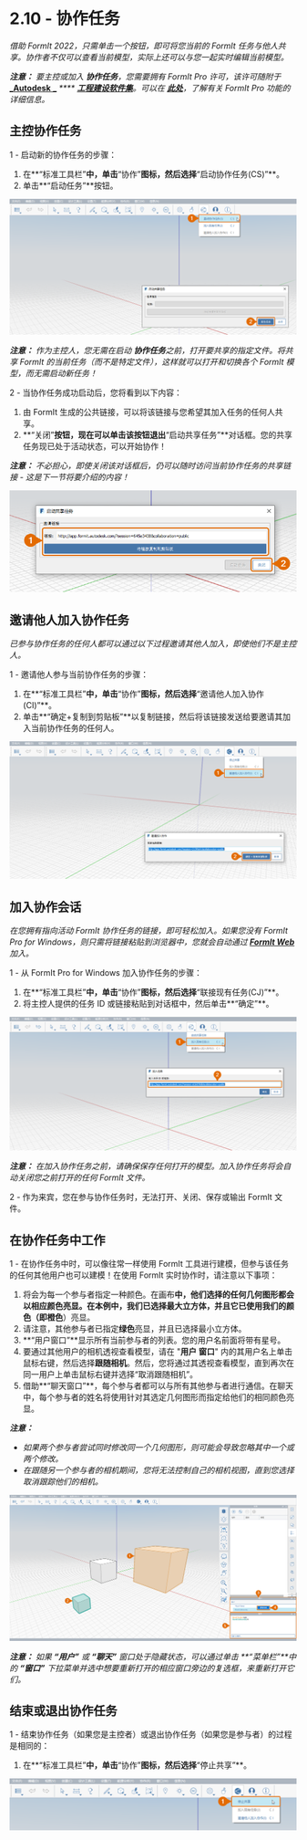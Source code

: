 # 2.10 - 协作任务

_借助 FormIt 2022，只需单击一个按钮，即可将您当前的 FormIt 任务与他人共享。协作者不仅可以查看当前模型，实际上还可以与您一起实时编辑当前模型。_

_**注意：**_ _要主控或加入_ _**协作任务**，您需要拥有 FormIt Pro 许可，该许可随附于_ [_**Autodesk** _](https://www.autodesk.com.cn/collections/architecture-engineering-construction/overview) _****_ [_**工程建设软件集**_](https://www.autodesk.com.cn/collections/architecture-engineering-construction/overview)_。可以在_ [_**此处**_](https://formit.autodesk.com/#pro-callout)_，了解有关 FormIt Pro 功能的详细信息。_

## 主控协作任务

1 - 启动新的协作任务的步骤：

1. 在**“标准工具栏”**中，单击**“协作”**图标，然后选择**“启动协作任务(CS)”**。
2. 单击**“启动任务”**按钮。

![](../../.gitbook/assets/0%20%2812%29.png)

_**注意：**_ _作为主控人，您无需在启动_ _**协作任务**之前，打开要共享的指定文件。将共享 FormIt 的当前任务（而不是特定文件），这样就可以打开和切换各个 FormIt 模型，而无需启动新任务！_

2 - 当协作任务成功启动后，您将看到以下内容：

1. 由 FormIt 生成的公共链接，可以将该链接与您希望其加入任务的任何人共享。
2. **“关闭”**按钮，现在可以单击该按钮退出**“启动共享任务”**对话框。您的共享任务现已处于活动状态，可以开始协作！

_**注意：**_ _不必担心，即使关闭该对话框后，仍可以随时访问当前协作任务的共享链接 - 这是下一节将要介绍的内容！_

![](../../.gitbook/assets/1%20%286%29.png)

## 邀请他人加入协作任务

_已参与协作任务的任何人都可以通过以下过程邀请其他人加入，即使他们不是主控人。_

1 - 邀请他人参与当前协作任务的步骤：

1. 在**“标准工具栏”**中，单击**“协作”**图标，然后选择**“邀请他人加入协作(CI)”**。
2. 单击**“确定+复制到剪贴板”**以复制链接，然后将该链接发送给要邀请其加入当前协作任务的任何人。

![](../../.gitbook/assets/2%20%286%29.png)

## 加入协作会话

_在您拥有指向活动 FormIt 协作任务的链接，即可轻松加入。如果您没有 FormIt Pro for Windows，则只需将链接粘贴到浏览器中，您就会自动通过_ [_**FormIt Web**_](https://formit.autodesk.com/app)_加入。_

1 - 从 FormIt Pro for Windows 加入协作任务的步骤：

1. 在**“标准工具栏”**中，单击**“协作”**图标，然后选择**“联接现有任务(CJ)”**。
2. 将主控人提供的任务 ID 或链接粘贴到对话框中，然后单击**“确定”**。

![](../../.gitbook/assets/3%20%2815%29.png)

_**注意：**_ _在加入协作任务之前，请确保保存任何打开的模型。加入协作任务将会自动关闭您之前打开的任何 FormIt 文件。_

2 - 作为来宾，您在参与协作任务时，无法打开、关闭、保存或输出 FormIt 文件。

## 在协作任务中工作

1 - 在协作任务中时，可以像往常一样使用 FormIt 工具进行建模，但参与该任务的任何其他用户也可以建模！在使用 FormIt 实时协作时，请注意以下事项：

1. 将会为每一个参与者指定一种颜色。在画布**中，**他们选择的任何几何图形都会以相应颜色亮显。在本例中，我们已选择最大立方体，并且它已使用我们的颜色（即**橙色**）亮显。
2. 请注意，其他参与者已指定**绿色**亮显，并且已选择最小立方体。
3. **“用户窗口”**显示所有当前参与者的列表。您的用户名前面将带有星号。
4. 要通过其他用户的相机透视查看模型，请在 "**用户** **窗口**" 内的其用户名上单击鼠标右键，然后选择**跟随相机**。然后，您将通过其透视查看模型，直到再次在同一用户上单击鼠标右键并选择“取消跟随相机”。
5. 借助**“聊天窗口”**，每个参与者都可以与所有其他参与者进行通信。在聊天中，每个参与者的姓名将使用针对其选定几何图形而指定给他们的相同颜色亮显。

_**注意：**_

* _如果两个参与者尝试同时修改同一个几何图形，则可能会导致忽略其中一个或两个修改。_
* _在跟随另一个参与者的相机期间，您将无法控制自己的相机视图，直到您选择取消跟踪他们的相机。_

![](../../.gitbook/assets/4%20%284%29.png)

_**注意：**_ _如果_ _**“用户”**_ _或_ _**“聊天”**_ _窗口处于隐藏状态，可以通过单击_ _**“菜单栏”**中的_ _**“窗口”**_ _下拉菜单并选中想要重新打开的相应窗口旁边的复选框，来重新打开它们。_

## 结束或退出协作任务

1 - 结束协作任务（如果您是主控者）或退出协作任务（如果您是参与者）的过程是相同的：

1. 在**“标准工具栏”**中，单击**“协作”**图标，然后选择**“停止共享”**。

![](../../.gitbook/assets/5%20%2814%29.png)

